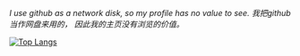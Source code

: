 *I use github as a network disk, so my profile has no value to see.*
*我把github当作网盘来用的， 因此我的主页没有浏览的价值。*





[![Top Langs](https://github-readme-stats.vercel.app/api/top-langs/?username=yizdu&layout=compact&hide=css,html)](https://github.com/yizdu/github-readme-stats)
<!--
**yizdu/yizdu** is a ✨ _special_ ✨ repository because its `README.md` (this file) appears on your GitHub profile.

Here are some ideas to get you started:

- 🔭 I’m currently working on ...
- 🌱 I’m currently learning ...
- 👯 I’m looking to collaborate on ...
- 🤔 I’m looking for help with ...
- 💬 Ask me about ...
- 📫 How to reach me: ...
- 😄 Pronouns: ...
- ⚡ Fun fact: ...
-->
